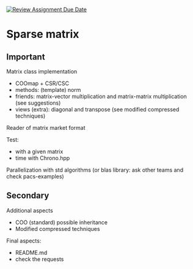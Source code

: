 [![Review Assignment Due Date](https://classroom.github.com/assets/deadline-readme-button-22041afd0340ce965d47ae6ef1cefeee28c7c493a6346c4f15d667ab976d596c.svg)](https://classroom.github.com/a/HlQKP7Zu)

# Sparse matrix 

## Important
Matrix class implementation
- COOmap + CSR/CSC
- methods: (template) norm
- friends: matrix-vector multiplication and matrix-matrix multiplication (see suggestions)
- views (extra): diagonal and transpose (see modified compressed techniques)

Reader of matrix market format

Test:
- with a given matrix
- time with Chrono.hpp

Parallelization with std algorithms 
(or blas library: ask other teams and check pacs-examples)

## Secondary

Additional aspects
- COO (standard) possible inheritance
- Modified compressed techniques

Final aspects:
- README.md
- check the requests

